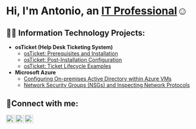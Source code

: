 <h1>Hi, I'm Antonio, an <a href="https://linkedin.com/in/Josh">IT Professional</a>☺</h1>

<h2>👨‍💻 Information Technology Projects:</h2>

- <b>osTicket (Help Desk Ticketing System)</b>
  - [osTicket: Prerequisites and Installation](https://github.com/Tony2455/osticket-prereqs)
  - [osTicket: Post-Installation Configuration](https://github.com/Tony2455/post-install-config)
  - [osTicket: Ticket Lifecycle Examples](https://github.com/Tony2455/ticket-lifecycle)
- <b>Microsoft Azure</b>
  - [Configuring On-premises Active Directory within Azure VMs](https://github.com/Tony2455/configure-ad)
  - [Network Security Groups (NSGs) and Inspecting Network Protocols](https://github.com/Tony2455/azure-network-protocols)

<h2>🤳Connect with me:</h2>

[<img align="left" alt="Josh | Twitter" width="22px" src="https://cdn.jsdelivr.net/npm/simple-icons@v3/icons/twitter.svg" />][twitter]
[<img align="left" alt="Josh | LinkedIn" width="22px" src="https://cdn.jsdelivr.net/npm/simple-icons@v3/icons/linkedin.svg" />][linkedin]
[<img align="left" alt="Josh | Instagram" width="22px" src="https://cdn.jsdelivr.net/npm/simple-icons@v3/icons/instagram.svg" />][instagram]

[twitter]: https://twitter.com/
[instagram]: https://www.instagram.com/
[linkedin]: https://linkedin.com/in/
